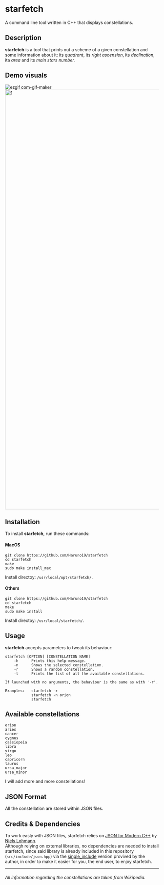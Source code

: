 # starfetch
A command line tool written in C++ that displays constellations.

## Description  
**starfetch** is a tool that prints out a scheme of a given constellation and some information about it: its _quadrant_, its _right ascension_, its _declination_, ita _area_ and its _main stars number_.

## Demo visuals

![ezgif com-gif-maker](https://user-images.githubusercontent.com/61376940/161760086-2033863a-e132-4f28-a3ee-d7bd61c963dc.gif)
<img width="1375" alt="1" src="https://user-images.githubusercontent.com/61376940/161760417-8ba116fc-71a6-4d0c-8219-1b76a4121ace.png">

## Installation
To install **starfetch**, run these commands:

#### MacOS
```
git clone https://github.com/Haruno19/starfetch
cd starfetch
make
sudo make install_mac
```
Install directoy: ``/usr/local/opt/starfetch/``.

#### Others
```
git clone https://github.com/Haruno19/starfetch
cd starfetch
make
sudo make install
```
Install directoy: ``/usr/local/starfetch/``.

## Usage
**starfetch** accepts parameters to tweak its behaviour:
```
starfetch [OPTION] [CONSTELLATION NAME]
    -h      Prints this help message.
    -n      Shows the selected constellation.
    -r      Shows a random constellation.
    -l      Prints the list of all the available constellations.
    
If launched with no arguments, the behaviour is the same as with '-r'.

Examples:   starfetch -r
            starfetch -n orion
            starfetch
```

## Available constellations
```
orion
aries
cancer
cygnus
cassiopeia
libra
virgo
leo
capricorn
taurus
ursa_major
ursa_minor
```
I will add more and more constellations!

## JSON Format
All the constellation are stored within JSON files. 

## Credits & Dependencies
To work easly with JSON files, starfetch relies on [JSON for Modern C++](https://github.com/nlohmann/json) by [Niels Lohmann](https://github.com/nlohmann).   
Although relying on external libraries, no dependencies are needed to install starfetch, since said library is already included in this repository (``src/include/json.hpp``) via the [single_include](https://github.com/nlohmann/json/blob/develop/single_include/nlohmann/json.hpp) version provived by the author, in order to make it easier for you, the end user, to enjoy starfetch.
  
---- 
###### All information regarding the constellations are taken from Wikipedia.
